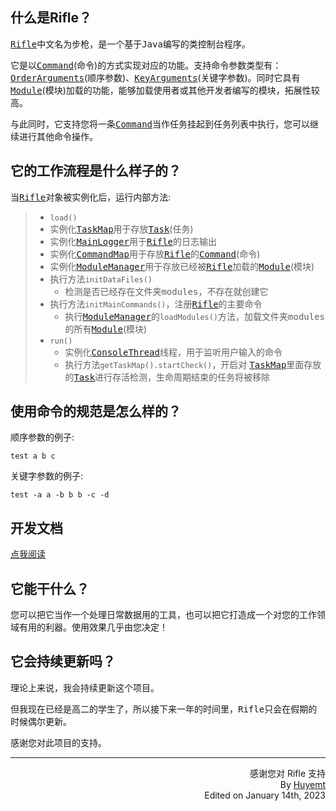 ## 什么是Rifle？
<kbd>[Rifle](https://github.com/Huyemt/Rifle/blob/main/src/main/java/rifle/Rifle.java)</kbd>中文名为步枪，是一个基于<kbd>Java</kbd>编写的类控制台程序。<br>

它是以<kbd>[Command](https://github.com/Huyemt/Rifle/blob/main/src/main/java/rifle/command/Command.java)</kbd>(命令)的方式实现对应的功能。支持命令参数类型有：<kbd>[OrderArguments](https://github.com/Huyemt/Rifle/blob/main/src/main/java/rifle/command/others/OrderArguments.java)</kbd>(顺序参数)、<kbd>[KeyArguments](https://github.com/Huyemt/Rifle/blob/main/src/main/java/rifle/command/others/KeyArguments.java)</kbd>(关键字参数)。同时它具有<kbd>[Module](https://github.com/Huyemt/Rifle/blob/main/src/main/java/rifle/module/Module.java)</kbd>(模块)加载的功能，能够加载使用者或其他开发者编写的模块，拓展性较高。<br>

与此同时，它支持您将一条<kbd>[Command](https://github.com/Huyemt/Rifle/blob/main/src/main/java/rifle/command/Command.java)</kbd>当作任务挂起到任务列表中执行，您可以继续进行其他命令操作。
## 它的工作流程是什么样子的？
当<kbd>[Rifle](https://github.com/Huyemt/Rifle/blob/main/src/main/java/rifle/Rifle.java)</kbd>对象被实例化后，运行内部方法:<br>
> * ```load()```
>  * 实例化<kbd>[TaskMap](https://github.com/Huyemt/Rifle/blob/main/src/main/java/rifle/task/TaskMap.java)</kbd>用于存放<kbd>[Task](https://github.com/Huyemt/Rifle/blob/main/src/main/java/rifle/task/Task.java)</kbd>(任务)
>  * 实例化<kbd>[MainLogger](https://github.com/Huyemt/Rifle/blob/main/src/main/java/rifle/utils/MainLogger.java)</kbd>用于<kbd>[Rifle](https://github.com/Huyemt/Rifle/blob/main/src/main/java/rifle/Rifle.java)</kbd>的日志输出
>  * 实例化<kbd>[CommandMap](https://github.com/Huyemt/Rifle/blob/main/src/main/java/rifle/command/CommandMap.java)</kbd>用于存放<kbd>[Rifle](https://github.com/Huyemt/Rifle/blob/main/src/main/java/rifle/Rifle.java)</kbd>的<kbd>[Command](https://github.com/Huyemt/Rifle/blob/main/src/main/java/rifle/command/Command.java)</kbd>(命令)
>  * 实例化<kbd>[ModuleManager](https://github.com/Huyemt/Rifle/blob/main/src/main/java/rifle/module/ModuleManager.java)</kbd>用于存放已经被<kbd>[Rifle](https://github.com/Huyemt/Rifle/blob/main/src/main/java/rifle/Rifle.java)</kbd>加载的<kbd>[Module](https://github.com/Huyemt/Rifle/blob/main/src/main/java/rifle/module/Module.java)</kbd>(模块)
>  * 执行方法```initDataFiles()```
>    * 检测是否已经存在文件夹<kbd>modules</kbd>，不存在就创建它
>  * 执行方法```initMainCommands()```，注册<kbd>[Rifle](https://github.com/Huyemt/Rifle/blob/main/src/main/java/rifle/Rifle.java)</kbd>的主要命令
>    * 执行<kbd>[ModuleManager](https://github.com/Huyemt/Rifle/blob/main/src/main/java/rifle/module/ModuleManager.java)</kbd>的```loadModules()```方法，加载文件夹<kbd>modules</kbd>的所有<kbd>[Module](https://github.com/Huyemt/Rifle/blob/main/src/main/java/rifle/module/Module.java)</kbd>(模块)
> * ```run()```
>   * 实例化<kbd>[ConsoleThread](https://github.com/Huyemt/Rifle/blob/main/src/main/java/rifle/threads/ConsoleThread.java)</kbd>线程，用于监听用户输入的命令
>   * 执行方法```getTaskMap().startCheck()```，开启对 <kbd>[TaskMap](https://github.com/Huyemt/Rifle/blob/main/src/main/java/rifle/task/TaskMap.java)</kbd>里面存放的<kbd>[Task](https://github.com/Huyemt/Rifle/blob/main/src/main/java/rifle/task/Task.java)</kbd>进行存活检测，生命周期结束的任务将被移除
## 使用命令的规范是怎么样的？
顺序参数的例子:<br>
```commandline
test a b c
```
关键字参数的例子:<br> 
```commandline
test -a a -b b b -c -d
```
## 开发文档
[点我阅读](https://github.com/Huyemt/Rifle/tree/main/docs)
## 它能干什么？
您可以把它当作一个处理日常数据用的工具，也可以把它打造成一个对您的工作领域有用的利器。使用效果几乎由您决定！
## 它会持续更新吗？
理论上来说，我会持续更新这个项目。<br>

但我现在已经是高二的学生了，所以接下来一年的时间里，<kbd>Rifle</kbd>只会在假期的时候偶尔更新。<br>

感谢您对此项目的支持。
***
<p align="right">感谢您对 Rifle 支持<br>By <a href="https://github.com/Huyemt">Huyemt</a><br>Edited on January 14th, 2023</p>